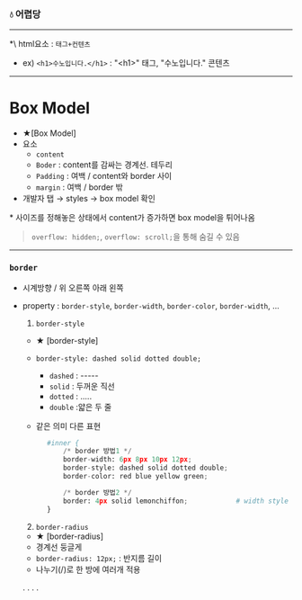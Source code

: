 ### 💧 어렵당  

- - -

*\ html요소 : `태그+컨텐츠`  
  - ex) `<h1>수노입니다.</h1>` : "\<h1>" 태그, "수노입니다." 콘텐츠  
    
- - -  
  
# Box Model  
- ★[Box Model]
- 요소  
  - `content`  
  - `Boder` : content를 감싸는 경계선. 테두리  
  - `Padding` : 여백 / content와 border 사이  
  - `margin` : 여백 / border 밖  
- 개발자 탭 → styles → box model 확인  
 
\* 사이즈를 정해놓은 상태에서 content가 증가하면 box model을 튀어나옴  
> `overflow: hidden;`, `overflow: scroll;`을 통해 숨길 수 있음  

- - -  

### `border`  
- 시계방향 / 위 오른쪽 아래 왼쪽  
- property : `border-style`, `border-width`, `border-color`, `border-width`, ...  

  1. `border-style`   
  - ★ [border-style]  
  - `border-style: dashed solid dotted double;`  
    - `dashed` : -----  
    - `solid` : 두꺼운 직선  
    - `dotted` : .....  
    - `double` :얇은 두 줄  
  
  - 같은 의미 다른 표현
  ```python
        #inner {
            /* border 방법1 */
            border-width: 6px 8px 10px 12px;
            border-style: dashed solid dotted double;
            border-color: red blue yellow green;

            /* border 방법2 */
            border: 4px solid lemonchiffon;            # width style color
        }
  ```  
  
  2. `border-radius`  
  - ★ [border-radius]
  - 경계선 둥글게  
  - `border-radius: 12px;` : 반지름 길이  
  - 나누기(/)로 한 방에 여러개 적용
  
  .
  .
  .
  .
